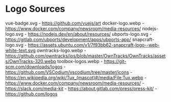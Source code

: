 # Logo Sources

vue-badge.svg - https://github.com/vuejs/art
docker-logo.webp - https://www.docker.com/company/newsroom/media-resources/
nodejs-logo.svg - https://nodejs.dev/en/about/resources/
ubports-logo.svg - https://gitlab.com/ubports/development/apps/ubports-app/
snapcraft-logo.svg - https://assets.ubuntu.com/v1/7f93bb62-snapcraft-logo--web-white-text.svg
owntracks-logo.webp - https://github.com/owntracks/ios/blob/master/OwnTracks/OwnTracks/assets/OwnTracks-320.webp
toolbox-logos.webp
    - https://git-scm.com/downloads/logos
    - https://github.com/VSCodium/vscodium/tree/master/icons
    - https://en.wikipedia.org/wiki/Tux_(mascot)#/media/File:Tux.webp
    - https://www.docker.com/company/newsroom/media-resources/
    - https://slack.com/media-kit
    - https://about.gitlab.com/press/press-kit/
    - https://github.com/logos
